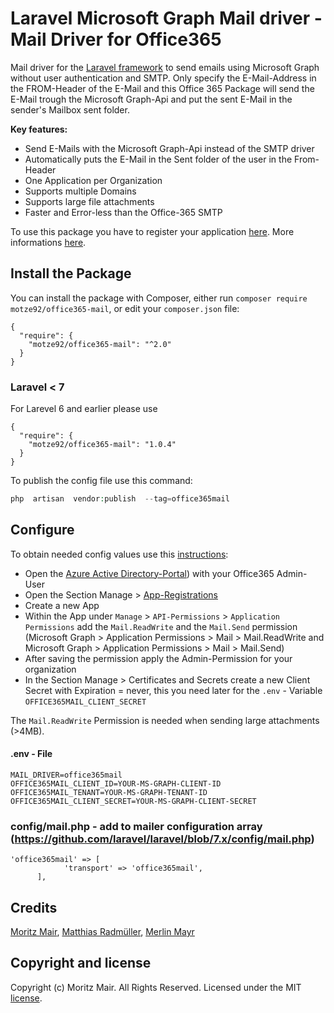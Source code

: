 
#  Laravel Microsoft Graph Mail driver - Mail Driver for Office365 


Mail driver for the [Laravel framework](https://laravel.com/) to send emails using Microsoft Graph without user authentication and SMTP. Only specify the E-Mail-Address in the FROM-Header of the E-Mail and this Office 365 Package will send the E-Mail trough the Microsoft Graph-Api and put the sent E-Mail in the sender's Mailbox sent folder.

**Key features:**

 - Send E-Mails with the Microsoft Graph-Api instead of the SMTP driver
 - Automatically puts the E-Mail in the Sent folder of the user in the From-Header
 - One Application per Organization
 - Supports multiple Domains
 - Supports large file attachments
 - Faster and Error-less than the Office-365 SMTP

To use this package you have to register your application [here](https://go.microsoft.com/fwlink/?linkid=2083908). More informations [here](https://docs.microsoft.com/en-us/graph/auth-register-app-v2).

  

##  Install the Package

You can install the package with Composer, either run `composer require motze92/office365-mail`, or edit your `composer.json` file:

```
{
  "require": {
    "motze92/office365-mail": "^2.0"
  }
}
```

### Laravel < 7

For Larevel 6 and earlier please use 

```
{
  "require": {
    "motze92/office365-mail": "1.0.4"
  }
}
```

To publish the config file use this command:

  

```php
php  artisan  vendor:publish  --tag=office365mail
```

  

##  Configure

  

To obtain needed config values use this [instructions](https://docs.microsoft.com/en-us/graph/auth-v2-service):

  - Open the [Azure Active Directory-Portal](https://portal.azure.com/#blade/Microsoft_AAD_IAM/ActiveDirectoryMenuBlade/Overview)) with your Office365 Admin-User
  - Open the Section Manage > [App-Registrations](https://portal.azure.com/#blade/Microsoft_AAD_IAM/ActiveDirectoryMenuBlade/RegisteredApps)
  - Create a new App
  - Within the App under `Manage` >  `API-Permissions` > `Application Permissions` add the `Mail.ReadWrite` and the `Mail.Send` permission (Microsoft Graph > Application Permissions > Mail > Mail.ReadWrite and Microsoft Graph > Application Permissions > Mail > Mail.Send)
  - After saving the permission apply the Admin-Permission for your organization
  - In the Section Manage > Certificates and Secrets create a new Client Secret with Expiration = never, this you need later for the `.env` - Variable  `OFFICE365MAIL_CLIENT_SECRET`

The `Mail.ReadWrite` Permission is needed when sending large attachments (>4MB).
  
#### .env - File

```
MAIL_DRIVER=office365mail
OFFICE365MAIL_CLIENT_ID=YOUR-MS-GRAPH-CLIENT-ID
OFFICE365MAIL_TENANT=YOUR-MS-GRAPH-TENANT-ID
OFFICE365MAIL_CLIENT_SECRET=YOUR-MS-GRAPH-CLIENT-SECRET
```

### config/mail.php - add to mailer configuration array (https://github.com/laravel/laravel/blob/7.x/config/mail.php)

```
'office365mail' => [
            'transport' => 'office365mail',
      ],
```

## Credits
  
[Moritz Mair](https://moritzmair.info/), [Matthias Radmüller](https://www.radmueller.net), [Merlin Mayr](https://indigit.gmbh)

##  Copyright and license


Copyright (c) Moritz Mair. All Rights Reserved. Licensed under the MIT [license](LICENSE).
